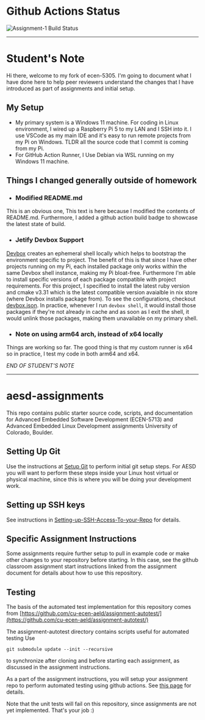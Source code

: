# Github Actions Status
![Assignment-1 Build Status](https://github.com/cu-ecen-aeld/assignment-2-arashizadi/actions/workflows/github-actions.yml/badge.svg)

***

# Student's Note
Hi there, welcome to my fork of ecen-5305. I'm going to document what I have done here to help peer reviewers understand the changes that I have introduced as part of assignments and initial setup.

## My Setup
- My primary system is a Windows 11 machine. For coding in Linux environment, I wired up a Raspberry Pi 5 to my LAN and I SSH into it. I use VSCode as my main IDE and it's easy to run remote projects from my Pi on Windows. TLDR all the source code that I commit is coming from my Pi.
- For GitHub Action Runner, I Use Debian via WSL running on my Windows 11 machine.

## Things I changed generally outside of homework
- ### Modified README.md
This is an obvious one, This text is here because I modified the contents of README.md. Furthermore, I added a github action build badge to showcase the latest state of build.

- ### Jetify Devbox Support
[Devbox](https://www.jetify.com/devbox) creates an ephemeral shell locally which helps to bootstrap the environment specific to project. The benefit of this is that since I have other projects running on my Pi, each installed package only works within the same Devbox shell instance, making my Pi bloat-free. Furthermore I'm able to install specific versions of each package compatible with project requirements. For this project, I specified to install the latest ruby version and cmake v3.31 which is the latest compatible version avaialble in nix store (where Devbox installs package from). To see the configurations, checkout [devbox.json](https://github.com/cu-ecen-aeld/assignment-1-arashizadi-1/blob/main/devbox.json). In practice, whenever I run `devbox shell`, it would install those packages if they're not already in cache and as soon as I exit the shell, it would unlink those packages, making them unavailable on my primary shell.

- ### Note on using arm64 arch, instead of x64 locally
Things are working so far. The good thing is that my custom runner is x64 so in practice, I test my code in both arm64 and x64.

*END OF STUDENT'S NOTE*

***

# aesd-assignments
This repo contains public starter source code, scripts, and documentation for Advanced Embedded Software Development (ECEN-5713) and Advanced Embedded Linux Development assignments University of Colorado, Boulder.

## Setting Up Git

Use the instructions at [Setup Git](https://help.github.com/en/articles/set-up-git) to perform initial git setup steps. For AESD you will want to perform these steps inside your Linux host virtual or physical machine, since this is where you will be doing your development work.

## Setting up SSH keys

See instructions in [Setting-up-SSH-Access-To-your-Repo](https://github.com/cu-ecen-aeld/aesd-assignments/wiki/Setting-up-SSH-Access-To-your-Repo) for details.

## Specific Assignment Instructions

Some assignments require further setup to pull in example code or make other changes to your repository before starting.  In this case, see the github classroom assignment start instructions linked from the assignment document for details about how to use this repository.

## Testing

The basis of the automated test implementation for this repository comes from [https://github.com/cu-ecen-aeld/assignment-autotest/](https://github.com/cu-ecen-aeld/assignment-autotest/)

The assignment-autotest directory contains scripts useful for automated testing  Use
```
git submodule update --init --recursive
```
to synchronize after cloning and before starting each assignment, as discussed in the assignment instructions.

As a part of the assignment instructions, you will setup your assignment repo to perform automated testing using github actions.  See [this page](https://github.com/cu-ecen-aeld/aesd-assignments/wiki/Setting-up-Github-Actions) for details.

Note that the unit tests will fail on this repository, since assignments are not yet implemented.  That's your job :) 
